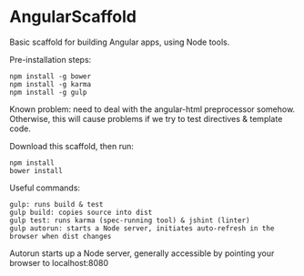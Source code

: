 # AngularScaffold
Basic scaffold for building Angular apps, using Node tools.

Pre-installation steps:
```
npm install -g bower
npm install -g karma
npm install -g gulp
```
Known problem: need to deal with the angular-html preprocessor somehow. Otherwise, this will cause problems if we try to test directives & template code.

Download this scaffold, then run:
```
npm install
bower install
```

Useful commands:
```
gulp: runs build & test
gulp build: copies source into dist
gulp test: runs karma (spec-running tool) & jshint (linter)
gulp autorun: starts a Node server, initiates auto-refresh in the browser when dist changes
```
Autorun starts up a Node server, generally accessible by pointing your browser to localhost:8080
